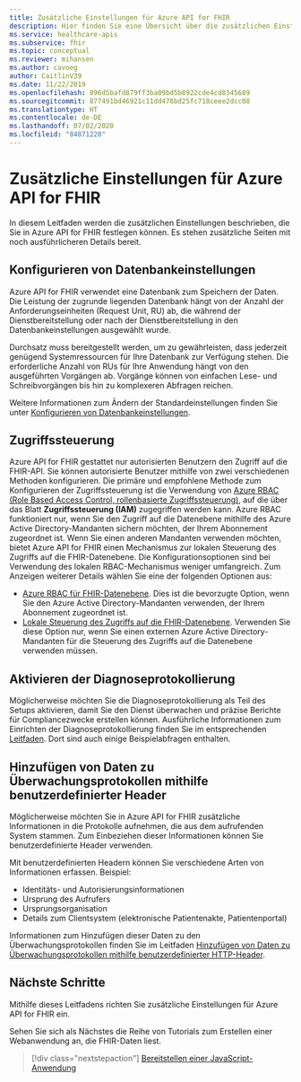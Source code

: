 ```yaml
---
title: Zusätzliche Einstellungen für Azure API for FHIR
description: Hier finden Sie eine Übersicht über die zusätzlichen Einstellungen, die Sie für Azure API for FHIR festlegen können.
ms.service: healthcare-apis
ms.subservice: fhir
ms.topic: conceptual
ms.reviewer: mihansen
ms.author: cavoeg
author: CaitlinV39
ms.date: 11/22/2019
ms.openlocfilehash: 896d5bafd879ff3ba09bd5b8922cde4cd8345689
ms.sourcegitcommit: 877491bd46921c11dd478bd25fc718ceee2dcc08
ms.translationtype: HT
ms.contentlocale: de-DE
ms.lasthandoff: 07/02/2020
ms.locfileid: "84871220"
---
```

# <a name="additional-settings-for-azure-api-for-fhir"></a>Zusätzliche Einstellungen für Azure API for FHIR

In diesem Leitfaden werden die zusätzlichen Einstellungen beschrieben, die Sie in Azure API for FHIR festlegen können. Es stehen zusätzliche Seiten mit noch ausführlicheren Details bereit.

## <a name="configure-database-settings"></a>Konfigurieren von Datenbankeinstellungen

Azure API for FHIR verwendet eine Datenbank zum Speichern der Daten. Die Leistung der zugrunde liegenden Datenbank hängt von der Anzahl der Anforderungseinheiten (Request Unit, RU) ab, die während der Dienstbereitstellung oder nach der Dienstbereitstellung in den Datenbankeinstellungen ausgewählt wurde.

Durchsatz muss bereitgestellt werden, um zu gewährleisten, dass jederzeit genügend Systemressourcen für Ihre Datenbank zur Verfügung stehen. Die erforderliche Anzahl von RUs für Ihre Anwendung hängt von den ausgeführten Vorgängen ab. Vorgänge können von einfachen Lese- und Schreibvorgängen bis hin zu komplexeren Abfragen reichen.

Weitere Informationen zum Ändern der Standardeinstellungen finden Sie unter [Konfigurieren von Datenbankeinstellungen](configure-database.md).

## <a name="access-control"></a>Zugriffssteuerung

Azure API for FHIR gestattet nur autorisierten Benutzern den Zugriff auf die FHIR-API. Sie können autorisierte Benutzer mithilfe von zwei verschiedenen Methoden konfigurieren. Die primäre und empfohlene Methode zum Konfigurieren der Zugriffssteuerung ist die Verwendung von [Azure RBAC (Role Based Access Control, rollenbasierte Zugriffssteuerung)](https://docs.microsoft.com/azure/role-based-access-control/), auf die über das Blatt **Zugriffssteuerung (IAM)** zugegriffen werden kann. Azure RBAC funktioniert nur, wenn Sie den Zugriff auf die Datenebene mithilfe des Azure Active Directory-Mandanten sichern möchten, der Ihrem Abonnement zugeordnet ist. Wenn Sie einen anderen Mandanten verwenden möchten, bietet Azure API for FHIR einen Mechanismus zur lokalen Steuerung des Zugriffs auf die FHIR-Datenebene. Die Konfigurationsoptionen sind bei Verwendung des lokalen RBAC-Mechanismus weniger umfangreich. Zum Anzeigen weiterer Details wählen Sie eine der folgenden Optionen aus:

* [Azure RBAC für FHIR-Datenebene](configure-azure-rbac.md). Dies ist die bevorzugte Option, wenn Sie den Azure Active Directory-Mandanten verwenden, der Ihrem Abonnement zugeordnet ist.
* [Lokale Steuerung des Zugriffs auf die FHIR-Datenebene](configure-local-rbac.md). Verwenden Sie diese Option nur, wenn Sie einen externen Azure Active Directory-Mandanten für die Steuerung des Zugriffs auf die Datenebene verwenden müssen. 

## <a name="enable-diagnostic-logging"></a>Aktivieren der Diagnoseprotokollierung
Möglicherweise möchten Sie die Diagnoseprotokollierung als Teil des Setups aktivieren, damit Sie den Dienst überwachen und präzise Berichte für Compliancezwecke erstellen können. Ausführliche Informationen zum Einrichten der Diagnoseprotokollierung finden Sie im entsprechenden [Leitfaden](enable-diagnostic-logging.md). Dort sind auch einige Beispielabfragen enthalten. 

## <a name="use-custom-headers-to-add-data-to-audit-logs"></a>Hinzufügen von Daten zu Überwachungsprotokollen mithilfe benutzerdefinierter Header
Möglicherweise möchten Sie in Azure API for FHIR zusätzliche Informationen in die Protokolle aufnehmen, die aus dem aufrufenden System stammen. Zum Einbeziehen dieser Informationen können Sie benutzerdefinierte Header verwenden.

Mit benutzerdefinierten Headern können Sie verschiedene Arten von Informationen erfassen. Beispiel:

* Identitäts- und Autorisierungsinformationen
* Ursprung des Aufrufers
* Ursprungsorganisation
* Details zum Clientsystem (elektronische Patientenakte, Patientenportal)

Informationen zum Hinzufügen dieser Daten zu den Überwachungsprotokollen finden Sie im Leitfaden [Hinzufügen von Daten zu Überwachungsprotokollen mithilfe benutzerdefinierter HTTP-Header](use-custom-headers.md).

## <a name="next-steps"></a>Nächste Schritte

Mithilfe dieses Leitfadens richten Sie zusätzliche Einstellungen für Azure API for FHIR ein.

Sehen Sie sich als Nächstes die Reihe von Tutorials zum Erstellen einer Webanwendung an, die FHIR-Daten liest.

>[!div class="nextstepaction"]
>[Bereitstellen einer JavaScript-Anwendung](tutorial-web-app-fhir-server.md)
